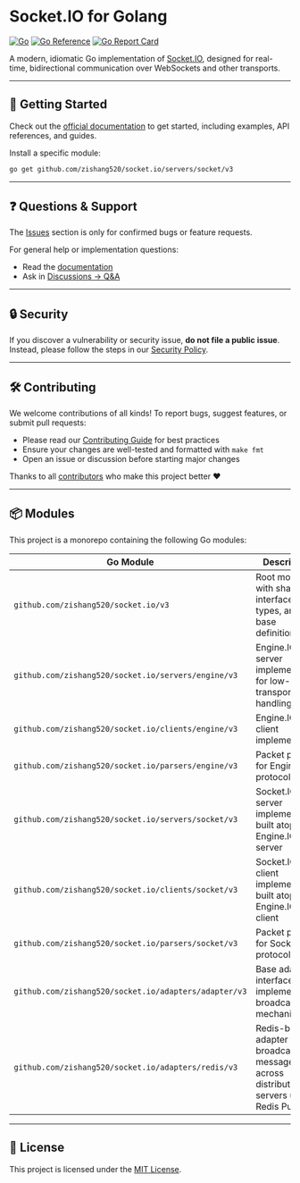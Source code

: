 # Socket.IO for Golang

[![Go](https://github.com/zishang520/socket.io/actions/workflows/go.yml/badge.svg)](https://github.com/zishang520/socket.io/actions/workflows/go.yml)
[![Go Reference](https://pkg.go.dev/badge/github.com/zishang520/socket.io/servers/socket/v3.svg)](https://pkg.go.dev/github.com/zishang520/socket.io/servers/socket/v3)
[![Go Report Card](https://goreportcard.com/badge/github.com/zishang520/socket.io/v3)](https://goreportcard.com/report/github.com/zishang520/socket.io/v3)

A modern, idiomatic Go implementation of [Socket.IO](https://socket.io/), designed for real-time, bidirectional communication over WebSockets and other transports.

---

## 🚀 Getting Started

Check out the [official documentation](https://github.com/zishang520/socket.io/tree/v3/docs) to get started, including examples, API references, and guides.

Install a specific module:

```bash
go get github.com/zishang520/socket.io/servers/socket/v3
```

---

## ❓ Questions & Support

The [Issues](https://github.com/zishang520/socket.io/issues) section is only for confirmed bugs or feature requests.

For general help or implementation questions:

- Read the [documentation](https://github.com/zishang520/socket.io/tree/v3/docs)
- Ask in [Discussions → Q&A](https://github.com/zishang520/socket.io/discussions/new?category=q-a)

---

## 🔒 Security

If you discover a vulnerability or security issue, **do not file a public issue**. Instead, please follow the steps in our [Security Policy](./SECURITY.md).

---

## 🛠 Contributing

We welcome contributions of all kinds! To report bugs, suggest features, or submit pull requests:

- Please read our [Contributing Guide](./CONTRIBUTING.md) for best practices
- Ensure your changes are well-tested and formatted with `make fmt`
- Open an issue or discussion before starting major changes

Thanks to all [contributors](https://github.com/zishang520/socket.io/graphs/contributors) who make this project better ❤️

---

## 📦 Modules

This project is a monorepo containing the following Go modules:

| Go Module                                                  | Description                                                                                      |
|------------------------------------------------------------|--------------------------------------------------------------------------------------------------|
| `github.com/zishang520/socket.io/v3`                       | Root module with shared interfaces, types, and base definitions                                 |
| `github.com/zishang520/socket.io/servers/engine/v3`        | Engine.IO server implementation for low-level transport handling                                |
| `github.com/zishang520/socket.io/clients/engine/v3`        | Engine.IO client implementation                                                                 |
| `github.com/zishang520/socket.io/parsers/engine/v3`        | Packet parser for Engine.IO protocol                                                            |
| `github.com/zishang520/socket.io/servers/socket/v3`        | Socket.IO server implementation built atop the Engine.IO server                                 |
| `github.com/zishang520/socket.io/clients/socket/v3`        | Socket.IO client implementation built atop the Engine.IO client                                 |
| `github.com/zishang520/socket.io/parsers/socket/v3`        | Packet parser for Socket.IO protocol                                                            |
| `github.com/zishang520/socket.io/adapters/adapter/v3`      | Base adapter interface for implementing broadcast mechanisms                                    |
| `github.com/zishang520/socket.io/adapters/redis/v3`        | Redis-based adapter for broadcasting messages across distributed servers using Redis Pub/Sub    |

---

## 🧾 License

This project is licensed under the [MIT License](https://opensource.org/licenses/MIT).

